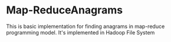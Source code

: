 Map-ReduceAnagrams
==================

This is basic implementation for finding anagrams in map-reduce programming model. It's implemented in Hadoop File System

